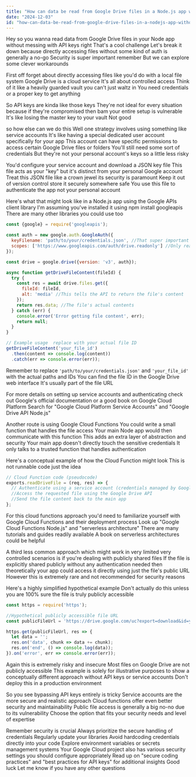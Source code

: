 ```yaml
---
title: "How can data be read from Google Drive files in a Node.js app without using API keys?"
date: "2024-12-03"
id: "how-can-data-be-read-from-google-drive-files-in-a-nodejs-app-without-using-api-keys"
---
```


Hey so you wanna read data from Google Drive files in your Node app without messing with API keys right  That's a cool challenge  Let's break it down because directly accessing files without some kind of auth is generally a no-go  Security is super important remember  But we can explore some clever workarounds

First off forget about directly accessing files like you'd do with a local file system  Google Drive is a cloud service  It's all about controlled access  Think of it like a heavily guarded vault you can't just waltz in  You need credentials or a proper key to get anything

So API keys are kinda like those keys  They're not ideal for every situation because if they're compromised then bam your entire setup is vulnerable  It's like losing the master key to your vault  Not good

 so how else can we do this  Well one strategy involves using something like service accounts  It's like having a special dedicated user account specifically for your app  This account can have specific permissions to access certain Google Drive files or folders  You'll still need some sort of credentials  But they're not your personal account's keys so a little less risky

You'd configure your service account and download a JSON key file  This file acts as your "key" but it's distinct from your personal Google account  Treat this JSON file like a crown jewel its security is paramount  Keep it out of version control store it securely somewhere safe  You use this file to authenticate the app not your personal account

Here's what that might look like in a Node.js app using the Google APIs client library  I'm assuming you've installed it using npm install googleapis  There are many other libraries you could use too

```javascript
const {google} = require('googleapis');

const auth = new google.auth.GoogleAuth({
  keyFilename: 'path/to/your/credentials.json', //That super important file
  scopes: ['https://www.googleapis.com/auth/drive.readonly'] //Only read access not write
});

const drive = google.drive({version: 'v3', auth});

async function getDriveFileContent(fileId) {
  try {
    const res = await drive.files.get({
      fileId: fileId,
      alt: 'media' //This tells the API to return the file's content
    });
    return res.data; //The file's actual contents
  } catch (err) {
    console.error('Error getting file content', err);
    return null;
  }
}

// Example usage  replace with your actual file ID
getDriveFileContent('your_file_id')
  .then(content => console.log(content))
  .catch(err => console.error(err));
```

Remember to replace `'path/to/your/credentials.json'` and `'your_file_id'` with the actual paths and IDs  You can find the file ID in the Google Drive web interface  It's usually part of the file URL


For more details on setting up service accounts and authenticating check out Google's official documentation or a good book on Google Cloud Platform  Search for "Google Cloud Platform Service Accounts" and "Google Drive API Node.js"

Another route is using Google Cloud Functions  You could write a small function that handles the file access  Your main Node app would then communicate with this function  This adds an extra layer of abstraction and security  Your main app doesn't directly touch the sensitive credentials  It only talks to a trusted function that handles authentication

Here's a conceptual example of how the Cloud Function might look  This is not runnable code just the idea


```javascript
// Cloud Function code (pseudocode)
exports.readDriveFile = (req, res) => {
  // Authenticate using a service account (credentials managed by Google Cloud)
  //Access the requested file using the Google Drive API
  //Send the file content back to the main app
};
```

For this cloud functions approach you'd need to familiarize yourself with Google Cloud Functions and their deployment process Look up "Google Cloud Functions Node.js" and "serverless architecture"  There are many tutorials and guides readily available  A book on serverless architectures could be helpful

A third less common approach which might work in very limited very controlled scenarios is if you're dealing with publicly shared files  If the file is explicitly shared publicly without any authentication needed then theoretically your app could access it directly using just the file's public URL  However this is extremely rare and not recommended for security reasons  

Here's a highly simplified hypothetical example  Don't actually do this unless you are 100% sure the file is truly publicly accessible

```javascript
const https = require('https');

//Hypothetical publicly accessible file URL
const publicFileUrl = 'https://drive.google.com/uc?export=download&id=your_public_file_id';

https.get(publicFileUrl, res => {
  let data = '';
  res.on('data', chunk => data += chunk);
  res.on('end', () => console.log(data));
}).on('error', err => console.error(err));
```

Again this is extremely risky and insecure  Most files on Google Drive are not publicly accessible  This example is solely for illustrative purposes to show a conceptually different approach without API keys or service accounts  Don't deploy this in a production environment

So you see bypassing API keys entirely is tricky  Service accounts are the more secure and realistic approach  Cloud functions offer even better security and maintainability  Public file access is generally a big no-no due to its vulnerability  Choose the option that fits your security needs and level of expertise



Remember  security is crucial  Always prioritize the secure handling of credentials  Regularly update your libraries  Avoid hardcoding credentials directly into your code  Explore environment variables or secrets management systems  Your Google Cloud project also has various security settings you should configure appropriately   Read up on  "secure coding practices" and "best practices for API keys" for additional insights   Good luck  Let me know if you have any other questions
